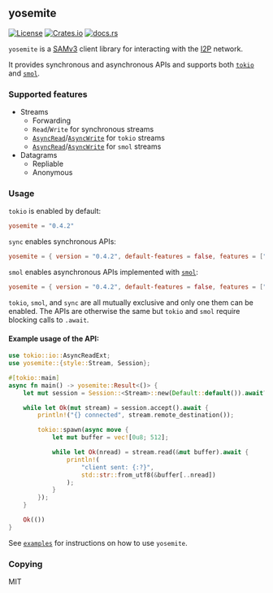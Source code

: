 ## yosemite

[![License](https://img.shields.io/badge/License-MIT-blue.svg)](https://github.com/altonen/yosemite/blob/master/LICENSE) [![Crates.io](https://img.shields.io/crates/v/yosemite.svg)](https://crates.io/crates/yosemite) [![docs.rs](https://img.shields.io/docsrs/yosemite.svg)](https://docs.rs/yosemite/latest/yosemite/)

`yosemite` is a [SAMv3](https://geti2p.net/en/docs/api/samv3) client library for interacting with the [I2P](https://geti2p.net/) network.

It provides synchronous and asynchronous APIs and supports both [`tokio`](https://docs.rs/tokio/latest/tokio/) and [`smol`](https://docs.rs/smol/latest/smol/).

### Supported features

* Streams
  * Forwarding
  * `Read`/`Write` for synchronous streams
  * [`AsyncRead`](https://docs.rs/tokio/latest/tokio/io/trait.AsyncRead.html)/[`AsyncWrite`](https://docs.rs/tokio/latest/tokio/io/trait.AsyncWrite.html) for `tokio` streams
  * [`AsyncRead`](https://docs.rs/smol/latest/smol/struct.Async.html#impl-AsyncRead-for-Async%3CT%3E)/[`AsyncWrite`](https://docs.rs/smol/latest/smol/struct.Async.html#impl-AsyncWrite-for-Async%3CT%3E) for `smol` streams
* Datagrams
  * Repliable
  * Anonymous

### Usage

`tokio` is enabled by default:

```toml
yosemite = "0.4.2"
```

`sync` enables synchronous APIs:

```toml
yosemite = { version = "0.4.2", default-features = false, features = ["sync"] }
```

`smol` enables asynchronous APIs implemented with [`smol`](https://docs.rs/smol/latest/smol/):

```toml
yosemite = { version = "0.4.2", default-features = false, features = ["smol"] }
```

`tokio`, `smol`, and `sync` are all mutually exclusive and only one them can be enabled. The APIs are otherwise the same but `tokio` and `smol` require blocking calls to `.await`.

#### Example usage of the API:

```rust ignore
use tokio::io::AsyncReadExt;
use yosemite::{style::Stream, Session};

#[tokio::main]
async fn main() -> yosemite::Result<()> {
    let mut session = Session::<Stream>::new(Default::default()).await?;

    while let Ok(mut stream) = session.accept().await {
        println!("{} connected", stream.remote_destination());

        tokio::spawn(async move {
            let mut buffer = vec![0u8; 512];

            while let Ok(nread) = stream.read(&mut buffer).await {
                println!(
                    "client sent: {:?}",
                    std::str::from_utf8(&buffer[..nread])
                );
            }
        });
    }

    Ok(())
}
```

See [`examples`](https://github.com/altonen/yosemite/tree/master/examples) for instructions on how to use `yosemite`.

### Copying

MIT
